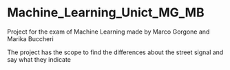 # Machine_Learning_Unict_MG_MB
Project for the exam of Machine Learning made by Marco Gorgone and Marika Buccheri 

The project has the scope to find the differences about the street signal and say what they indicate
